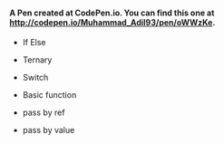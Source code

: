 
#### A Pen created at CodePen.io. You can find this one at http://codepen.io/Muhammad_Adil93/pen/oWWzKe.

- If Else
- Ternary
- Switch
- Basic function
  
  
- pass by ref
- pass by value



